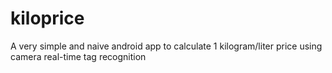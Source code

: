 # kiloprice
A very simple and naive android app to calculate 1 kilogram/liter price using camera real-time tag recognition
